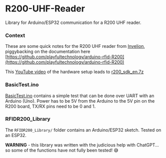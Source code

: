 # R200-UHF-Reader

Library for Arduino/ESP32 communication for a R200 UHF reader.

### Context

These are some quick notes for the R200 UHF reader from [Invelion](https://www.aliexpress.us/item/2255800095419099.html?gatewayAdapt=glo2usa4itemAdapt), piggybacking on the documentation here [https://github.com/playfultechnology/arduino-rfid-R200](https://github.com/playfultechnology/arduino-rfid-R200)

This [YouTube video](https://www.youtube.com/watch?v=f9FDgGtX9tk) of the hardware setup leads to [r200_sdk_en.7z](https://drive.google.com/file/d/1F_RoBq9P4xX8C7TYR9cc1TLt00wjUUn3/view)

### BasicTest.ino

[BasicTest.ino](BasicTest.ino) contains a simple test that can be done over UART with an Arduino (Uno). Power has to be 5V from the Arduino to the 5V pin on the R200 board, TX/RX pins need to be 0 and 1.

### RFIDR200_Library

The `RFIDR200_Library/` folder contains an Arduino/ESP32 sketch. Tested on an ESP32. 

**WARNING** - this library was written with the judicious help with ChatGPT... so some of the functions have not fully been tested! 😅
 
